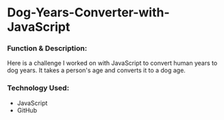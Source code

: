 # Dog-Years-Converter-with-JavaScript

<h3>Function & Description:</h3>
Here is a challenge I worked on with JavaScript to convert human years to dog years. It takes a person's age and converts it to a dog age. 

<h3>Technology Used:</h3>

- JavaScript
- GitHub 
